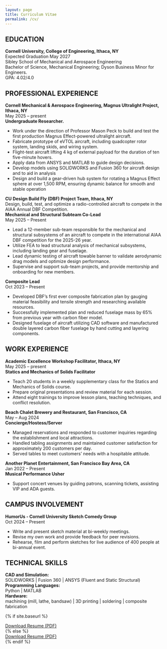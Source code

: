 ```yaml
---
layout: page
title: Curriculum Vitae
permalink: /cv/
---
```


<div class="resume" markdown="1">

## EDUCATION
<div class="item">
  <div class="item-header">
    <div class="left"><strong>Cornell University, College of Engineering, Ithaca, NY</strong></div>
    <div class="date">Expected Graduation May 2027</div>
  </div>
  <div class = "role">Sibley School of Mechanical and Aerospace Engineering<br></div>
  Bachelor of Science, Mechanical Engineering; Dyson Business Minor for Engineers.<br>
  GPA: 4.02/4.0
</div>

## PROFESSIONAL EXPERIENCE
<div class="item">
  <div class="item-header">
    <div class="left"><strong>Cornell Mechanical &amp; Aerospace Engineering, Magnus Ultralight Project, Ithaca, NY</strong> </div>
    <div class="date">May 2025 – present</div>
  </div>
  <div class="role"><strong>Undergraduate Researcher.</strong></div>
  <ul>
    <li>Work under the direction of Professor Mason Peck to build and test the first production Magnus Effect-powered ultralight aircraft.</li>
    <li>Fabricate prototype of eVTOL aircraft, including quadcopter rotor system, landing skids, and wiring system.</li>
    <li>Flight-test aircraft lifting 4 kg of external payload for the duration of ten five-minute hovers.</li>
    <li>Apply data from ANSYS and MATLAB to guide design decisions.</li>
    <li>Develop models using SOLIDWORKS and Fusion 360 for aircraft design and to aid in analysis</li>
    <li>Design and build a gear-driven hub system for rotating a Magnus Effect sphere at over 1,500 RPM, ensuring dynamic balance for smooth and stable operation</li>
  </ul>
</div>

<div class="item">
  <div class="item-header">
    <div class="left"><strong>CU Design Build Fly (DBF) Project Team, Ithaca, NY</strong></div>
  </div>
  Design, build, test, and optimize a radio-controlled aircraft to compete in the AIAA Annual DBF Competition.
</div>

<div class="item">
  <div class="item-header">
    <div class="role"><strong>Mechanical and Structural Subteam Co-Lead</strong></div>
    <div class="date">May 2025 – Present</div>
  </div>
  <ul>
    <li>Lead a 12-member sub-team responsible for the mechanical and structural subsystems of an aircraft to compete in the international AIAA DBF competition for the 2025-26 year.</li>
    <li>Utilize FEA to lead structural analysis of mechanical subsystems, including landing gear and fuselage.</li>
    <li>Lead dynamic testing of aircraft towable banner to validate aerodynamic drag models and optimize design performance.</li>
    <li>Supervise and support sub-team projects, and provide mentorship and onboarding for new members.</li>
  </ul>
</div>

<div class="item">
  <div class="item-header">
    <div class="role"><strong>Composite Lead</strong></div>
    <div class="date">Oct 2023 – Present</div>
  </div>
  <ul>
    <li>Developed DBF’s first ever composite fabrication plan by gauging material feasibility and tensile strength and researching available resources.</li>
    <li>Successfully implemented plan and reduced fuselage mass by 65% from previous year with carbon fiber model.</li>
    <li>Designed fuselage of aircraft utilizing CAD software and manufactured double layered carbon fiber fuselage by hand cutting and layering components.</li>
  </ul>
</div>

## WORK EXPERIENCE
<div class="item">
  <div class="item-header">
    <div class="left"><strong>Academic Excellence Workshop Facilitator, Ithaca, NY</strong></div>
    <div class="date">May 2025 – present</div>
  </div>
  <div class="role"><strong>Statics and Mechanics of Solids Facilitator</strong></div>
  <ul>
    <li>Teach 20 students in a weekly supplementary class for the Statics and Mechanics of Solids course.</li>
    <li>Prepare original presentations and review material for each session.</li>
    <li>Attend eight trainings to improve lesson plans, teaching techniques, and conflict resolution.</li>
  </ul>
</div>
<div class="item">
  <div class="item-header">
    <div class="left"><strong>Beach Chalet Brewery and Restaurant, San Francisco, CA</strong> </div>
    <div class="date">May – Aug 2024</div>
  </div>
  <div class="role"><strong>Concierge/Hostess/Server</strong></div>
  <ul>
    <li>Managed reservations and responded to customer inquiries regarding the establishment and local attractions. </li>
    <li>Handled tabling assignments and maintained customer satisfaction for approximately 200 customers per day.</li>
    <li>Served tables to meet customers’ needs with a hospitable attitude.</li>

  </ul>
</div>
<div class="item">
  <div class="item-header">
    <div class="left"><strong>Another Planet Entertainment, San Francisco Bay Area, CA</strong> </div>
    <div class="date">Jan 2022 – Present</div>
  </div>
  <div class="role"><strong>Musical Performance Usher </strong></div>
  <ul>
    <li>Support concert venues by guiding patrons, scanning tickets, assisting VIP and ADA guests.</li>
  </ul>
  </div>


## CAMPUS INVOLVEMENT
<div class="item">
  <div class="item-header">
    <div class="left"><strong>HumorUs - Cornell University Sketch Comedy Group</strong></div>
    <div class="date">Oct 2024 – Present</div>
  </div>
  <ul>
    <li>Write and present sketch material at bi-weekly meetings.</li>
    <li>Revise my own work and provide feedback for peer revisions.</li>
    <li>Rehearse, film and perform sketches for live audience of 400 people at bi-annual event.</li>
  </ul>
</div>

## TECHNICAL SKILLS
**CAD and Simulation:** <br> SOLIDWORKS | Fusion 360 | ANSYS (Fluent and Static Structural)  
**Programming Languages:** <br> Python | MATLAB  
**Hardware:** <br> machining (mill, lathe, bandsaw) | 3D printing | soldering | composite fabrication  

{% if site.baseurl %}
<div class="resume-download">
  <a href="{{ site.baseurl }}/assets/files/Raquel Sweet_Resume.PDF" class="download-button" download>Download Resume (PDF)</a>
</div>
{% else %}
<div class="resume-download">
  <a href="/assets/files/Raquel Sweet_Resume.PDF" class="download-button" download>Download Resume (PDF)</a>
</div>
{% endif %}

</div>
